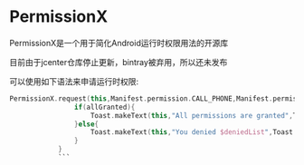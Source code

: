 # PermissionX  

PermissionX是一个用于简化Android运行时权限用法的开源库

目前由于jcenter仓库停止更新，bintray被弃用，所以还未发布  

可以使用如下语法来申请运行时权限:
```kotlin
PermissionX.request(this,Manifest.permission.CALL_PHONE,Manifest.permission.WRITE_EXTERNAL_STORAGE,Manifest.permission.READ_CONTACTS){allGranted,deniedList->
                if(allGranted){
                    Toast.makeText(this,"All permissions are granted",Toast.LENGTH_SHORT).show()
                }else{
                    Toast.makeText(this,"You denied $deniedList",Toast.LENGTH_SHORT).show()
                }
            }
            ```
            
           

